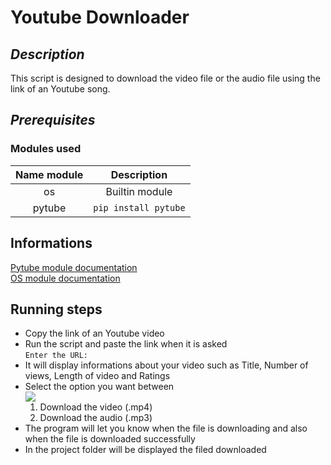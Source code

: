 # Youtube Downloader

## <i>Description</i>

This script is designed to download the video file or the audio file using the link of an Youtube song.

## <i>Prerequisites</i>
### Modules used 
| Name module    | Description                      |
|----------------|----------------------------------|
| <center>os     | <center>Builtin module           |
| <center>pytube | <center>```pip install pytube``` |

## Informations

[Pytube module documentation](https://pytube.io/en/latest/)
<br>
[OS module documentation](https://docs.python.org/3/library/os.html)

## Running steps

- Copy the link of an Youtube video
- Run the script and paste the link when it is asked<br>
```Enter the URL:```
- It will display informations about your video such as Title, Number of views, Length of video and Ratings
- Select the option you want between
  <br>
  <img src="requirements/download_options.jpg"><br>
  1. Download the video (.mp4)
  2. Download the audio (.mp3)
- The program will let you know when the file is downloading and also when the file is downloaded successfully
- In the project folder will be displayed the filed downloaded